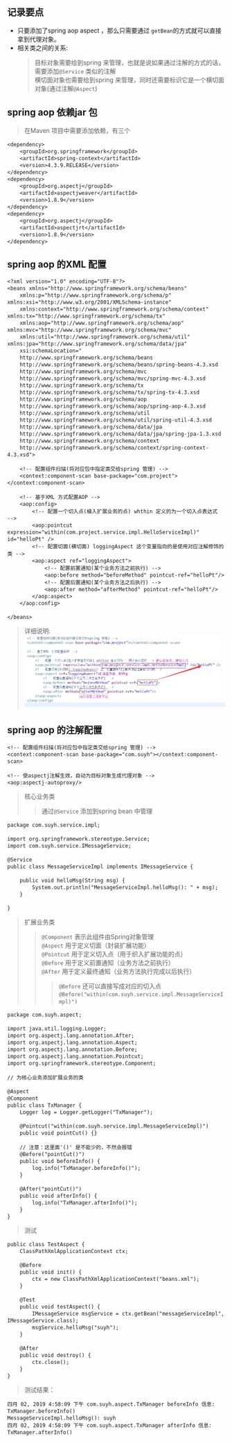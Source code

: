 
## 记录要点
- 只要添加了spring aop aspect ，那么只需要通过 `getBean`的方式就可以直接拿到代理对象。
- 相关类之间的关系: 
    > 目标对象需要给到spring 来管理，也就是说如果通过注解的方式的话，需要添加`@Service` 类似的注解<br>
    > 横切面对象也需要给到spring 来管理，同时还需要标识它是一个横切面对象(通过注解`@Aspect`)<br>

## spring aop 依赖jar 包
> 在Maven 项目中需要添加依赖，有三个

    <dependency>
        <groupId>org.springframework</groupId>
        <artifactId>spring-context</artifactId>
        <version>4.3.9.RELEASE</version>
    </dependency>
    <dependency>
        <groupId>org.aspectj</groupId>
        <artifactId>aspectjweaver</artifactId>
        <version>1.8.9</version>
    </dependency>
    <dependency>
        <groupId>org.aspectj</groupId>
        <artifactId>aspectjrt</artifactId>
        <version>1.8.9</version>
    </dependency>

## spring aop 的XML 配置

    <?xml version="1.0" encoding="UTF-8"?>
    <beans xmlns="http://www.springframework.org/schema/beans"
        xmlns:p="http://www.springframework.org/schema/p" xmlns:xsi="http://www.w3.org/2001/XMLSchema-instance"
        xmlns:context="http://www.springframework.org/schema/context" xmlns:tx="http://www.springframework.org/schema/tx"
        xmlns:aop="http://www.springframework.org/schema/aop" xmlns:mvc="http://www.springframework.org/schema/mvc"
        xmlns:util="http://www.springframework.org/schema/util" xmlns:jpa="http://www.springframework.org/schema/data/jpa"
        xsi:schemaLocation="  
        http://www.springframework.org/schema/beans   
        http://www.springframework.org/schema/beans/spring-beans-4.3.xsd  
        http://www.springframework.org/schema/mvc   
        http://www.springframework.org/schema/mvc/spring-mvc-4.3.xsd   
        http://www.springframework.org/schema/tx   
        http://www.springframework.org/schema/tx/spring-tx-4.3.xsd   
        http://www.springframework.org/schema/aop 
        http://www.springframework.org/schema/aop/spring-aop-4.3.xsd
        http://www.springframework.org/schema/util 
        http://www.springframework.org/schema/util/spring-util-4.3.xsd
        http://www.springframework.org/schema/data/jpa 
        http://www.springframework.org/schema/data/jpa/spring-jpa-1.3.xsd
        http://www.springframework.org/schema/context
        http://www.springframework.org/schema/context/spring-context-4.3.xsd">

        <!-- 配置组件扫描(将对应包中指定类交给spring 管理) -->
        <context:component-scan base-package="com.project"></context:component-scan>
        
        <!-- 基于XML 方式配置AOP -->
        <aop:config>
            <!-- 配置一个切入点(植入扩展业务的点) whthin 定义的为一个切入点表达式	-->
            <aop:pointcut expression="within(com.project.service.impl.HelloServiceImpl)" id="helloPt" />
            <!-- 配置切面(横切面) loggingAspect 这个变量指向的是使用对应注解修饰的类 -->
            <aop:aspect ref="loggingAspect">
                <!-- 配置前置通知(某个业务方法之前执行) -->
                <aop:before method="beforeMethod" pointcut-ref="helloPt"/>
                <!-- 配置后置通知(某个业务方法之后执行) -->
                <aop:after method="afterMethod" pointcut-ref="helloPt"/>
            </aop:aspect>
        </aop:config>

    </beans>

> 详细说明: 
![Alt Text](./img/spring_aop_xml.jpg)

## spring aop 的注解配置

    <!-- 配置组件扫描(将对应包中指定类交给spring 管理) -->
	<context:component-scan base-package="com.suyh"></context:component-scan>
	
	<!-- 使aspectj注解生效，自动为目标对象生成代理对象 -->
    <aop:aspectj-autoproxy/>

> 核心业务类<br>
>> 通过`@Service` 添加到spring bean 中管理

    package com.suyh.service.impl;

    import org.springframework.stereotype.Service;
    import com.suyh.service.IMessageService;

    @Service
    public class MessageServiceImpl implements IMessageService {

        public void helloMsg(String msg) {
            System.out.println("MessageServiceImpl.helloMsg(): " + msg);
        }

    }

> 扩展业务类<br>
>> `@Component` 表示此组件由Spring对象管理 <br>
>> `@Aspect` 用于定义切面（封装扩展功能） <br>
>> `@Pointcut` 用于定义切入点（用于织入扩展功能的点） <br>
>> `@Before` 用于定义前置通知（业务方法之前执行） <br>
>> `@After` 用于定义最终通知（业务方法执行完成以后执行） <br>
>>> `@Before` 还可以直接写成对应的切入点`@Before("within(com.suyh.service.impl.MessageServiceImpl)")`

    package com.suyh.aspect;

    import java.util.logging.Logger;
    import org.aspectj.lang.annotation.After;
    import org.aspectj.lang.annotation.Aspect;
    import org.aspectj.lang.annotation.Before;
    import org.aspectj.lang.annotation.Pointcut;
    import org.springframework.stereotype.Component;

    // 为核心业务添加扩展业务的类

    @Aspect
    @Component
    public class TxManager {
        Logger log = Logger.getLogger("TxManager");
        
        @Pointcut("within(com.suyh.service.impl.MessageServiceImpl)")
        public void pointCut() {}
        
        // 注意：这里面'()' 是不能少的，不然会报错
        @Before("pointCut()")
        public void beforeInfo() {
            log.info("TxManager.beforeInfo()");
        }
        
        @After("pointCut()")
        public void afterInfo() {
            log.info("TxManager.afterInfo()");
        }
    }

> 测试

    public class TestAspect {
        ClassPathXmlApplicationContext ctx;
        
        @Before
        public void init() {
            ctx = new ClassPathXmlApplicationContext("beans.xml");
        }
        
        @Test
        public void testAspect() {
            IMessageService msgService = ctx.getBean("messageServiceImpl", IMessageService.class);
            msgService.helloMsg("suyh");
        }
        
        @After
        public void destroy() {
            ctx.close();
        }
    }

> 测试结果：

    四月 02, 2019 4:58:09 下午 com.suyh.aspect.TxManager beforeInfo 信息: TxManager.beforeInfo()
    MessageServiceImpl.helloMsg(): suyh
    四月 02, 2019 4:58:09 下午 com.suyh.aspect.TxManager afterInfo 信息: TxManager.afterInfo()









